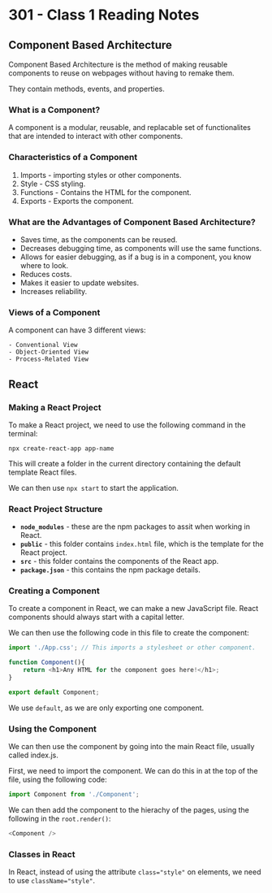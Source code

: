 # 301 - Class 1 Reading Notes

## Component Based Architecture

Component Based Architecture is the method of making reusable components to reuse on webpages without having to remake them.

They contain methods, events, and properties.

### What is a Component?

A component is a modular, reusable, and replacable set of functionalites that are intended to interact with other components.

### Characteristics of a Component

1. Imports - importing styles or other components.
2. Style - CSS styling.
3. Functions - Contains the HTML for the component.
4. Exports - Exports the component.

### What are the Advantages of Component Based Architecture?

- Saves time, as the components can be reused.
- Decreases debugging time, as components will use the same functions.
- Allows for easier debugging, as if a bug is in a component, you know where to look.
- Reduces costs.
- Makes it easier to update websites.
- Increases reliability.

### Views of a Component

A component can have 3 different views:

    - Conventional View
    - Object-Oriented View
    - Process-Related View

## React

### Making a React Project

To make a React project, we need to use the following command in the terminal:

```
npx create-react-app app-name

```

This will create a folder in the current directory containing the default template React files.

We can then use `npx start` to start the application.

### React Project Structure

- **`node_modules`** - these are the npm packages to assit when working in React.
- **`public`** - this folder contains `index.html` file, which is the template for the React project.
- **`src`** - this folder contains the components of the React app.
- **`package.json`** - this contains the npm package details.

### Creating a Component

To create a component in React, we can make a new JavaScript file. React components should always start with a capital letter.

We can then use the following code in this file to create the component:

```Javascript
import './App.css'; // This imports a stylesheet or other component.

function Component(){
    return <h1>Any HTML for the component goes here!</h1>;
}

export default Component;

```

We use `default`, as we are only exporting one component.

### Using the Component

We can then use the component by going into the main React file, usually called index.js.

First, we need to import the component. We can do this in at the top of the file, using the following code:

```javascript
import Component from './Component';
```

We can then add the component to the hierachy of the pages, using the following in the `root.render()`:

```javascript
<Component />
```

### Classes in React

In React, instead of using the attribute `class="style"` on elements, we need to use `className="style"`.
